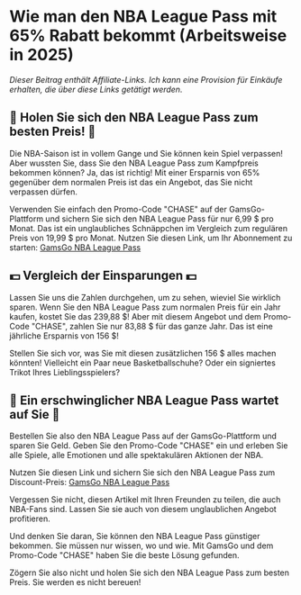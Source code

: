 # Wie man den NBA League Pass mit 65% Rabatt bekommt (Arbeitsweise in 2025)

*Dieser Beitrag enthält Affiliate-Links. Ich kann eine Provision für Einkäufe erhalten, die über diese Links getätigt werden.*

## 🏀 Holen Sie sich den NBA League Pass zum besten Preis! 🏀

Die NBA-Saison ist in vollem Gange und Sie können kein Spiel verpassen! Aber wussten Sie, dass Sie den NBA League Pass zum Kampfpreis bekommen können? Ja, das ist richtig! Mit einer Ersparnis von 65% gegenüber dem normalen Preis ist das ein Angebot, das Sie nicht verpassen dürfen. 

Verwenden Sie einfach den Promo-Code "CHASE" auf der GamsGo-Plattform und sichern Sie sich den NBA League Pass für nur 6,99 $ pro Monat. Das ist ein unglaubliches Schnäppchen im Vergleich zum regulären Preis von 19,99 $ pro Monat. Nutzen Sie diesen Link, um Ihr Abonnement zu starten: [GamsGo NBA League Pass](https://www.gamsgo.com/partner/ykeX7B)

## 💵 Vergleich der Einsparungen 💵

Lassen Sie uns die Zahlen durchgehen, um zu sehen, wieviel Sie wirklich sparen. Wenn Sie den NBA League Pass zum normalen Preis für ein Jahr kaufen, kostet Sie das 239,88 $! Aber mit diesem Angebot und dem Promo-Code "CHASE", zahlen Sie nur 83,88 $ für das ganze Jahr. Das ist eine jährliche Ersparnis von 156 $! 

Stellen Sie sich vor, was Sie mit diesen zusätzlichen 156 $ alles machen könnten! Vielleicht ein Paar neue Basketballschuhe? Oder ein signiertes Trikot Ihres Lieblingsspielers? 

## 🚀 Ein erschwinglicher NBA League Pass wartet auf Sie 🚀

Bestellen Sie also den NBA League Pass auf der GamsGo-Plattform und sparen Sie Geld. Geben Sie den Promo-Code "CHASE" ein und erleben Sie alle Spiele, alle Emotionen und alle spektakulären Aktionen der NBA. 

Nutzen Sie diesen Link und sichern Sie sich den NBA League Pass zum Discount-Preis: [GamsGo NBA League Pass](https://www.gamsgo.com/partner/ykeX7B)

Vergessen Sie nicht, diesen Artikel mit Ihren Freunden zu teilen, die auch NBA-Fans sind. Lassen Sie sie auch von diesem unglaublichen Angebot profitieren.

Und denken Sie daran, Sie können den NBA League Pass günstiger bekommen. Sie müssen nur wissen, wo und wie. Mit GamsGo und dem Promo-Code "CHASE" haben Sie die beste Lösung gefunden. 

Zögern Sie also nicht und holen Sie sich den NBA League Pass zum besten Preis. Sie werden es nicht bereuen!